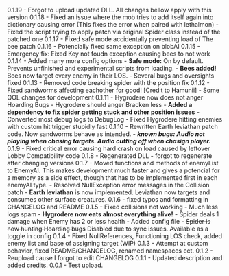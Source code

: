 0.1.19
	- Forgot to upload updated DLL. All changes bellow apply with this version
0.1.18
	- Fixed an issue where the mob tries to add itself again into dictionary causing error (This fixes the error when paired with lethalmon)
	- Fixed the script trying to apply patch via original Spider class instead of the patched one
0.1.17
	- Fixed safe mode accidentally preventing load of The bee patch
0.1.16
	- Potencially fixed same exception on blobAI
0.1.15
	- Emergency fix: Fixed Key not foudn exception causing bees to not work  
0.1.14
	- Added many more config options
		- **Safe mode:** On by default. Prevents unfinished and experimental scripts from loading.
	- **Bees added!** Bees now target every enemy in their LOS.
	- Several bugs and oversights fixed
 0.1.13
	- Removed code breaking spider with the position fix
 0.1.12
	- Fixed sandworms affecting eachother for good! [Credit to Hamunii]
	- Some QOL changes for development
0.1.11 - Hygrodere now does not anger Hoarding Bugs
	- Hygrodere should anger Bracken less
	- **Added a dependency to fix spider getting stuck and other position issues**
	- Converted most debug logs to DebugLog
	- Fixed Hygrodere hitting enemies with custom hit trigger stupidly fast
0.1.10 - Rewritten Earth leviathan patch code. Now sandworms behave as intended.
	- ***known bugs: Audio not playing when chasing targets. Audio cutting off when chasign player.***
0.1.9 - Fixed critical error causing hard crash on load caused by leftover Lobby Compatibility code
0.1.8 - Regenerated DLL - forgot to regenerate after changing versions
0.1.7
	- Moved functions and methods of enemyList to EnemyAI. This makes development much faster and gives a potencial for a memory as a side effect, though that has to be implemented first in each enemyAI type.
	- Resolved NullException error messages in the Collision patch
	- **Earth leviathan** is now implemented. Leviathan now targets and consumes other surface creatures.
0.1.6
	- fixed typos and formatting in CHANGELOG and README
0.1.5
	- Fixed collisions not working
	- Much less logs spam
	- **Hygrodere now eats almost everything alive!**
	- Spider deals 1 damage when Enemy has 2 or less health
	- Added config file
	- ~~Spider is now hunting Hoarding bugs~~ Disabled due to sync issues. Available as a toggle in config
0.1.4
	- Fixed NullReferences, Functioning LOS check, added enemy list and base of assigning target (WIP)
0.1.3
	- Attempt at custom behavior, fixed README/CHANGELOG, renamed namespaces ect.
0.1.2
	- Reupload cause I forgot to edit CHANGELOG
0.1.1
	- Updated description and added credits.
0.0.1
	- Test upload.
